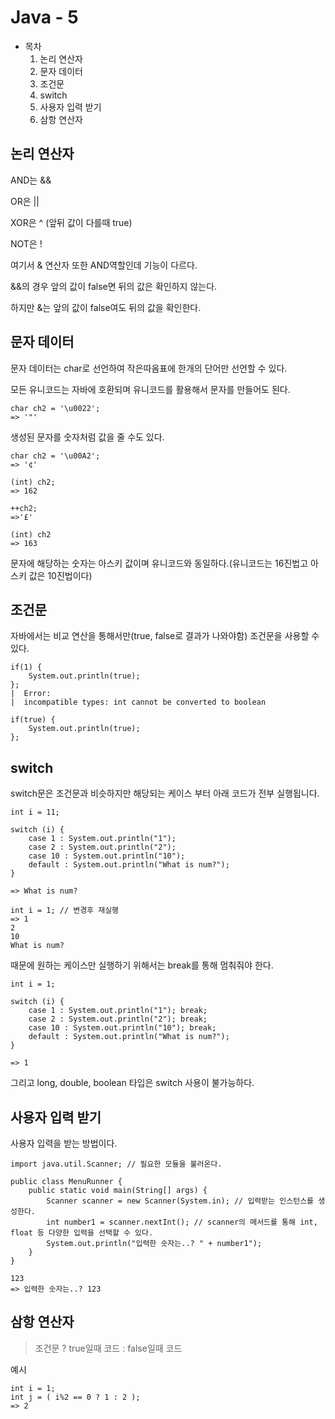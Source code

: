 # Java - 5

- 목차
    1. 논리 연산자
    2. 문자 데이터
    3. 조건문
    4. switch
    5. 사용자 입력 받기
    6. 삼항 연산자

## 논리 연산자

AND는 &&

OR은 ||

XOR은 ^ (앞뒤 값이 다를때 true)

NOT은 !

여기서 & 연산자 또한 AND역할인데 기능이 다르다.

&&의 경우 앞의 값이 false면 뒤의 값은 확인하지 않는다.

하지만 &는 앞의 값이 false여도 뒤의 값을 확인한다.

## 문자 데이터

문자 데이터는 char로 선언하여 작은따옴표에 한개의 단어만 선언할 수 있다.

모든 유니코드는 자바에 호환되며 유니코드를 활용해서 문자를 만들어도 된다.

```
char ch2 = '\u0022';
=> '"'
```

생성된 문자를 숫자처럼 값을 줄 수도 있다.

```
char ch2 = '\u00A2';
=> '¢'

(int) ch2;
=> 162

++ch2;
=>'£'

(int) ch2
=> 163
```

문자에 해당하는 숫자는 아스키 값이며 유니코드와 동일하다.(유니코드는 16진법고 아스키 값은 10진법이다)

## 조건문

자바에서는 비교 연산을 통해서만(true, false로 결과가 나와야함) 조건문을 사용할 수 있다.

```
if(1) {
    System.out.println(true);
};
|  Error:
|  incompatible types: int cannot be converted to boolean

if(true) {
    System.out.println(true);
};
```

## switch

switch문은 조건문과 비슷하지만 해당되는 케이스 부터 아래 코드가 전부 실행됩니다.

```
int i = 11;

switch (i) {
    case 1 : System.out.println("1");
    case 2 : System.out.println("2");
    case 10 : System.out.println("10");
    default : System.out.println("What is num?");
}

=> What is num?

int i = 1; // 변경후 재실행
=> 1
2
10
What is num?
```

때문에 원하는 케이스만 실행하기 위해서는 break를 통해 멈춰줘야 한다.

```
int i = 1;

switch (i) {
    case 1 : System.out.println("1"); break;
    case 2 : System.out.println("2"); break;
    case 10 : System.out.println("10"); break;
    default : System.out.println("What is num?");
}

=> 1
```

그리고 long, double, boolean 타입은 switch 사용이 불가능하다.


## 사용자 입력 받기

사용자 입력을 받는 방법이다.

```
import java.util.Scanner; // 필요한 모듈을 불러온다.

public class MenuRunner {
    public static void main(String[] args) {
        Scanner scanner = new Scanner(System.in); // 입력받는 인스턴스를 생성한다.
        int number1 = scanner.nextInt(); // scanner의 메서드를 통해 int, float 등 다양한 입력을 선택할 수 있다.
        System.out.println("입력한 숫자는..? " + number1");
    }
}

123
=> 입력한 숫자는..? 123
```

## 삼항 연산자

> 조건문 ? true일때 코드 : false일때 코드

예시

```
int i = 1;
int j = ( i%2 == 0 ? 1 : 2 );
=> 2
```